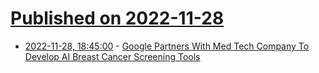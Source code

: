 # [Published on 2022-11-28](index.md)

* [2022-11-28, 18:45:00](https://tech.slashdot.org/story/22/11/28/1829203/google-partners-with-med-tech-company-to-develop-ai-breast-cancer-screening-tools?utm_source=rss1.0mainlinkanon&utm_medium=feed) - [Google Partners With Med Tech Company To Develop AI Breast Cancer Screening Tools](https://tech.slashdot.org/story/22/11/28/1829203/google-partners-with-med-tech-company-to-develop-ai-breast-cancer-screening-tools?utm_source=rss1.0mainlinkanon&utm_medium=feed)
